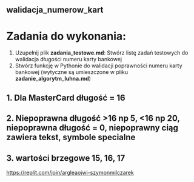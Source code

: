 ## walidacja_numerow_kart
# Zadania do wykonania:

1. Uzupełnij plik **zadania_testowe.md**: Stwórz listę zadań testowych do walidacja długości numeru karty bankowej
2. Stwórz funkcję w Pythonie do walidacji poprawności numeru karty bankowej (wytyczne są umieszczone w pliku **zadanie_algorytm_luhna.md**)



## 1. Dla MasterCard długość = 16
## 2. Niepoprawna długość >16 np 5, <16 np 20, niepoprawna długość = 0, niepoprawny ciąg zawiera tekst, symbole specialne
## 3. wartości brzegowe 15, 16, 17




https://replit.com/join/argleaojwi-szymonmilczarek


